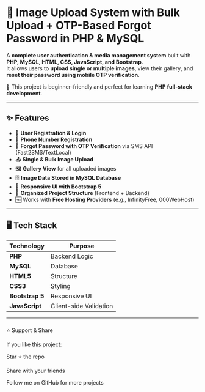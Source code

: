 # 📸 Image Upload System with Bulk Upload + OTP-Based Forgot Password in PHP & MySQL

A **complete user authentication & media management system** built with **PHP, MySQL, HTML, CSS, JavaScript, and Bootstrap**.  
It allows users to **upload single or multiple images**, view their gallery, and **reset their password using mobile OTP verification**.  

🚀 This project is beginner-friendly and perfect for learning **PHP full-stack development**.

---

## ✨ Features
- 🔐 **User Registration & Login**
- 📱 **Phone Number Registration**
- 🔑 **Forgot Password with OTP Verification** via SMS API (Fast2SMS/TextLocal)
- 📤 **Single & Bulk Image Upload**
- 🖼 **Gallery View** for all uploaded images
- 🗄 **Image Data Stored in MySQL Database**
- 🎨 **Responsive UI with Bootstrap 5**
- 📂 **Organized Project Structure** (Frontend + Backend)
- 🆓 Works with **Free Hosting Providers** (e.g., InfinityFree, 000WebHost)

---

## 🖥️ Tech Stack
| Technology  | Purpose |
|-------------|---------|
| **PHP**     | Backend Logic |
| **MySQL**   | Database |
| **HTML5**   | Structure |
| **CSS3**    | Styling |
| **Bootstrap 5** | Responsive UI |
| **JavaScript** | Client-side Validation |

---

### 
⭐ Support & Share

If you like this project:

Star ⭐ the repo

Share with your friends

Follow me on GitHub for more projects
###
